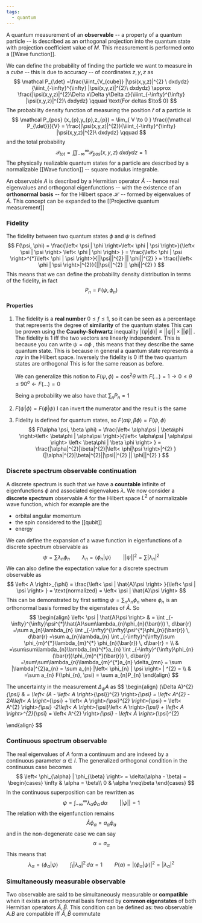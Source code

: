 ```yaml
---
tags:
  - quantum
---
```

A quantum measurement of an **observable** -- a property of a quantum particle -- is described as an orthogonal projection into the quantum state with projection coefficient value of $M$. This measurement is performed onto a [[Wave function]].

We can define the probability of finding the particle we want to measure in a *cube* -- this is due to accuracy -- of coordinates $z,y,z$ as
$$
\mathcal P_{\det} =\frac{\iiint_{V_{cube}} |\psi(x,y,z)|^{2}  \ dxdydz}{\iiint_{-\infty}^{\infty} |\psi(x,y,z)|^{2}\ dxdydz} \approx \frac{|\psi(x,y,z)|^{2}\Delta x\Delta y\Delta z}{\iiint_{-\infty}^{\infty} |\psi(x,y,z)|^{2}\ dxdydz} \qquad \text{For deltas $\to$ 0}
$$
The probability density function of measuring the position $\bar{r}$ of a particle is 
$$
\mathcal P_{pos} (x_{p},y_{p},z_{p}) = \lim_{ V \to 0 } \frac{{\mathcal P_{\det}}}{V} = \frac{|\psi(x,y,z)|^{2}}{\iiint_{-\infty}^{\infty} |\psi(x,y,z)|^{2}\ dxdydz} \qquad
$$
and the total probability 
$$
\mathcal P_{tot} = \iiint_{-\infty}^{\infty}\mathcal P_{pos}(x,y,z)  \ dxdydz = 1
$$
The physically realizable quantum states for a particle are described by a normalizable [[Wave function]] -- square modulus integrable.

An observable $A$ is described by a Hermitian operator $\hat{A}$ -- hence real eigenvalues and orthogonal eigenfunctions -- with the existence of an **orthonormal basis** -- for the Hilbert space $\mathcal H$ -- formed by eigenvalues of $\hat{A}$. This concept can be expanded to the [[Projective quantum measurement]]
### Fidelity

The fidelity between two quantum states $\phi$ and $\psi$ is defined
$$
F(\psi, \phi) = \frac{\left< \psi | \phi \right>\left< \phi | \psi \right>}{\left< \psi | \psi \right> \left< \phi | \phi \right>  } = \frac{\left< \phi | \psi \right>^{*}\left< \phi | \psi \right>}{||\psi||^{2} || \phi||^{2}  } = \frac{|\left< \phi | \psi \right>|^{2}}{||\psi||^{2} || \phi||^{2}  }
$$
This means that we can define the probability density distribution in terms of the fidelity, in fact
$$
P_{n} = F(\psi, \phi_{n})
$$
#### Properties
1) The fidelity is a **real number** $0 \leq f \leq 1$, so it can be seen as a percentage that represents the degree of **similarity** of the quantum states
	This can be proven using the **Cauchy-Schwartz** inequality $|\left< \psi | \phi \right>| \leq||\psi||\times||\phi||$ . The fidelity is $1$ iff the two vectors are linearly independent. This is because you can write $\psi = \alpha \phi$ , this means that they describe the same quantum state. This is because in general a quantum state represents a *ray* in the Hilbert space. Inversely the fidelity is $0$ iff the two quantum states are orthogonal
	This is for the same reason as before. 
	
	We can generalize this notion to $F(\psi, \phi) = \cos^{2}\theta$ with $F(\dots) = 1 \to0 \leq \theta \leq 90^{o} \gets F(\dots) = 0$ 
	
	Being a probability we also have that $\sum_{n}P_{n} = 1$

2) $F(\psi|\phi) = F(\phi|\psi)$
	I can invert the numerator and the result is the same

3)  Fidelity is defined for quantum states, so $F(\alpha \psi, \beta \phi) = F(\psi, \phi)$
$$
F(\alpha \psi, \beta \phi) = \frac{\left< \alpha\psi | \beta\phi \right>\left< \beta\phi | \alpha\psi \right>}{\left< \alpha\psi | \alpha\psi \right> \left< \beta\phi | \beta \phi \right> } = \frac{|\alpha|^{2}|\beta|^{2}|\left< \phi|\psi \right>|^{2} }{|\alpha|^{2}|\beta|^{2}||\psi||^{2} || \phi||^{2}  }
$$
### Discrete spectrum observable continuation

A discrete spectrum is such that we have a **countable** infinite of eigenfunctions $\phi$ and associated eigenvalues $\lambda$. We now consider a **discrete spectrum** observable $A$ for the Hilbert space $L^{2}$ of normalizable wave function, which for example are the
- orbital angular momentum
- the spin considered to the  [[qubit]]
- energy

We can define the expansion of a wave function in eigenfunctions of a discrete spectrum observable as
$$
\psi = \sum\lambda_{n}\phi_{n} \qquad \lambda_{n} = \left< \phi_{n} | \psi \right> \qquad ||\psi||^{2} = \sum |\lambda_{n}|^{2} 
$$
 We can also define the expectation value for a discrete spectrum observable as
$$
\left< A \right>_{\phi} = \frac{\left<  \psi | \hat{A}\psi \right> }{\left< \psi | \psi \right> } = \text{normalized} = \left<  \psi | \hat{A}\psi \right>  
$$
This can be demonstrated by first setting $\psi = \sum_{n}\lambda_{n} \phi_{n}$ where $\phi_{n}$ is an orthonormal basis formed by the eigenstates of $\hat{A}$. So
$$
\begin{align}
\left< \psi | \hat{A}\psi \right>  & = \int _{-\infty}^{\infty}\psi^{*}\hat{A}\sum\lambda_{n}\phi_{n}(\bar{r}) \, d\bar{r}  =\sum a_{n}\lambda_{n} \int _{-\infty}^{\infty}\psi^{*}\phi_{n}(\bar{r}) \, d\bar{r}   =\sum a_{n}\lambda_{n} \int _{-\infty}^{\infty}\sum \phi_{m}^{*}\lambda_{m}^{*} \phi_{n}(\bar{r}) \, d\bar{r} = \\
	 & =\sum\sum\lambda_{n}\lambda_{m}^{*}a_{n} \int _{-\infty}^{\infty}\phi_{n}(\bar{r})\phi_{m}^{*}(\bar{r}) \, d\bar{r} =\sum\sum\lambda_{n}\lambda_{m}^{*}a_{n} \delta_{mn} = \sum |\lambda|^{2}a_{n} = \sum a_{n} |\left< \phi_{n} | \psi \right> | ^{2} = \\
 &  =\sum a_{n} F(\phi_{n}, \psi) = \sum a_{n}P_{n} 
\end{align}
$$

The uncertainty in the measurement $\Delta_{\psi} A$ as
$$
\begin{align}
(\Delta A)^{2}_{\psi}  & = \left< (A - \left< A \right>_{\psi})^{2} \right>_{\psi} =  \left< A^{2} - 2A\left< A \right>_{\psi} + \left< A \right>_{\psi}^{2}   \right>_{\psi} = \left< A^{2} \right>_{\psi} -2\left< A \right>_{\psi}\left< A \right>_{\psi} + \left< A \right>^{2}_{\psi} = \left< A^{2} \right>_{\psi} - \left< A \right>_{\psi}^{2}      

\end{align}
$$
### Continuous spectrum observable

The real eigenvalues of $A$ form a continuum and are indexed by a continuous parameter $\alpha \in I$. The generalized orthogonal condition in the continuous case becomes
$$
\left< \phi_{\alpha} | \phi_{\beta} \right> = \delta(\alpha - \beta) = \begin{cases}
\infty  & \alpha = \beta\\
0  & \alpha \neq\beta
\end{cases} 
$$
In the continuous superposition can be rewritten as
$$
\psi = \int _{-\infty}^{\infty}\lambda_{\alpha}\phi_{\alpha} \, d\alpha  \qquad ||\psi|| = 1
$$
The relation with the eigenfunction remains
$$
\hat{A} \phi_{\alpha} = a_{\alpha}\phi_{a}
$$
and in the non-degenerate case we can say
$$
\alpha = a_{\alpha}
$$
This means that
$$
\lambda_{\alpha} = \left< \phi_{\alpha} | \psi \right>  \qquad \int _{I} |\lambda_{\alpha}|^{2} \, d\alpha = 1 \qquad P(\alpha) = |\left< \phi_{\alpha} | \psi \right> | ^{2} = |\lambda_{\alpha}|^{2} 
$$
### Simultaneously measurable observable

Two observable are said to be simultaneously measurable or **compatible** when it exists an orthonormal basis formed by **common eigenstates** of both Hermitian operators $\hat{A},\hat{B}$. This condition can be defined as: two observable $A.B$ are compatible iff $\hat{A},\hat{B}$ commutate

